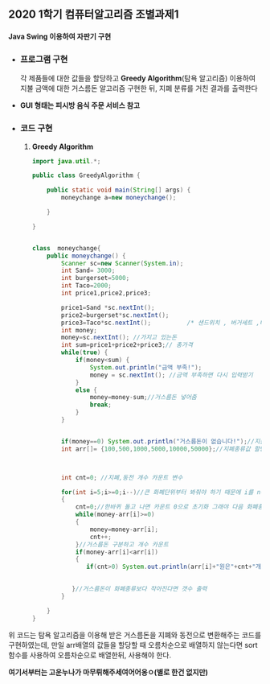 ## 2020 1학기 컴퓨터알고리즘 조별과제1

#### Java Swing 이용하여 자판기 구현

- ### 프로그램 구현

   각 제품들에 대한 값들을 할당하고 **Greedy Algorithm**(탐욕 알고리즘) 이용하여 지불 금액에 대한 거스름돈 알고리즘 구현한 뒤, 지폐 분류를 거친 결과를 출력한다

- **GUI 형태는 피시방 음식 주문 서비스 참고**



- ### 코드 구현

  

  1. **Greedy Algorithm** 

     ```java
     import java.util.*;
     
     public class GreedyAlgorithm {
     
         public static void main(String[] args) {
             moneychange a=new moneychange();
     
         }
     
     }
     
     
     class  moneychange{
         public moneychange() {
             Scanner sc=new Scanner(System.in);
             int Sand= 3000;
             int burgerset=5000;
             int Taco=2000;
             int price1,price2,price3;
     
             price1=Sand *sc.nextInt();
             price2=burgerset*sc.nextInt();
             price3=Taco*sc.nextInt();          /* 샌드위치 , 버거세트 ,타코 구입 총 가격 */
             int money;
             money=sc.nextInt(); //가지고 있는돈
             int sum=price1+price2+price3;// 총가격
             while(true) {
                 if(money<sum) {
                     System.out.println("금액 부족!");
                     money = sc.nextInt(); //금액 부족하면 다시 입력받기
                 }
                 else {
                     money=money-sum;//거스름돈 넣어줌
                     break;
                 }
             }
     
     
             if(money==0) System.out.println("거스름돈이 없습니다!");//지출액이 가진돈과 맞아떨어지면 출력
             int arr[]= {100,500,1000,5000,10000,50000};//지폐종류값 할당 배열 ex)1000원 50000원 등등등
     
     
     
             int cnt=0; //지폐,동전 개수 카운트 변수
     
             for(int i=5;i>=0;i--)//큰 화폐단위부터 봐줘야 하기 때문에 i를 n-1부터 줄어들게함
             {
                 cnt=0;//한바퀴 돌고 나면 카운트 0으로 초기화 그래야 다음 화폐종류의 개수가 나온다.
                 while(money-arr[i]>=0)
                 {
                     money=money-arr[i];
                     cnt++;
                 }//거스름돈 구분하고 개수 카운트
                 if(money-arr[i]<arr[i])
                 {
                    if(cnt>0) System.out.println(arr[i]+"원은"+cnt+"개가 필요합니다");
     
      
                }//거스름돈이 화폐종류보다 작아진다면 갯수 출력
             }
     
         }
     }
     ```



위 코드는 탐욕 알고리즘을 이용해  받은 거스름돈을 지폐와 동전으로 변환해주는 코드를 구현하였는데, 만일 arr배열의 값들을 할당할 때  오름차순으로 배열하지 않는다면 sort함수를 사용하여 오름차순으로 배열한뒤, 사용해야 한다.



**여기서부터는 고운누나가 마무뤼해주세여어어옹ㅇ(별로 한건 없지만)**

 

